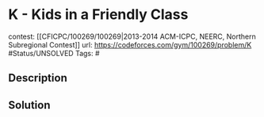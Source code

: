 # K - Kids in a Friendly Class

contest: [[CFICPC/100269/100269|2013-2014 ACM-ICPC, NEERC, Northern Subregional Contest]]
url: https://codeforces.com/gym/100269/problem/K
#Status/UNSOLVED
Tags: #

## Description

## Solution

